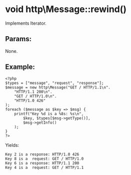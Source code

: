 # void http\Message::rewind()

Implements Iterator.

## Params:

None.

## Example:

    <?php
    $types = ["message", "request", "response"];
    $message = new http\Message("GET / HTTP/1.1\n".
        "HTTP/1.1 200\n".
        "GET / HTTP/1.0\n".
        "HTTP/1.0 426"
    );
    foreach ($message as $key => $msg) {
        printf("Key %d is a %8s: %s\n",
            $key, $types[$msg->getType()],
            $msg->getInfo()
        );
    }
    ?>

Yields: 

    Key 2 is a response: HTTP/1.0 426
    Key 8 is a  request: GET / HTTP/1.0
    Key 6 is a response: HTTP/1.1 200
    Key 4 is a  request: GET / HTTP/1.1
